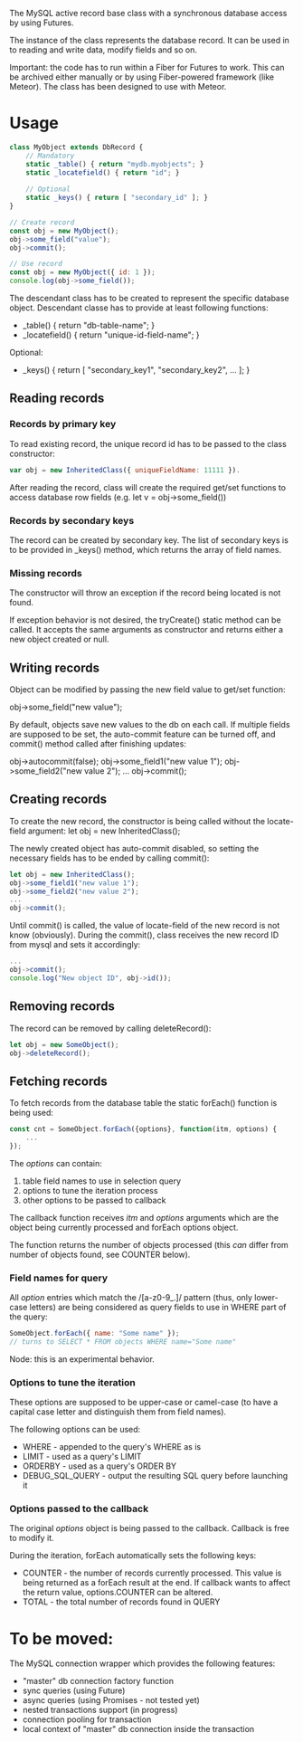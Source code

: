 The MySQL active record base class with a synchronous database access by using
Futures.

The instance of the class represents the database record. It can be used
in to reading and write data, modify fields and so on.

Important: the code has to run within a Fiber for Futures to work. This can be
archived either manually or by using Fiber-powered framework (like Meteor). The
class has been designed to use with Meteor.

#	Usage

```javascript
class MyObject extends DbRecord {
	// Mandatory 
	static _table() { return "mydb.myobjects"; }
	static _locatefield() { return "id"; }
	
	// Optional
	static _keys() { return [ "secondary_id" ]; }
}

// Create record
const obj = new MyObject();
obj->some_field("value");
obj->commit();

// Use record
const obj = new MyObject({ id: 1 });
console.log(obj->some_field());
```

The descendant class has to be created to represent the specific database object.
Descendant classe has to provide at least following functions:

* _table() { return "db-table-name"; }
* _locatefield() { return "unique-id-field-name"; }

Optional:

* _keys() { return [ "secondary_key1", "secondary_key2", ... ]; }

## Reading records

### Records by primary key

To read existing record, the unique record id has to be passed to the class
constructor: 

```javascript
var obj = new InheritedClass({ uniqueFieldName: 11111 }).
```
 
After reading
the record, class will create the required get/set functions to access
database row fields (e.g. let v = obj->some_field())

### Records by secondary keys

The record can be created by secondary key. The list of secondary keys is to
be provided in _keys() method, which returns the array of field names.

### Missing records

The constructor will throw an exception if the record being located
is not found. 

If exception behavior is not desired, the tryCreate() static method
can be called. It accepts the same arguments as constructor and
returns either a new object created or null. 

## Writing records

Object can be modified by passing the new field value to get/set function:

 obj->some_field("new value");

By default, objects save new values to the db on each call. If multiple
fields are supposed to be set, the auto-commit feature can be turned off,
and commit() method called after finishing updates:

obj->autocommit(false);
obj->some_field1("new value 1");
obj->some_field2("new value 2");
...
obj->commit();

## Creating records

To create the new record, the constructor is being called without the
locate-field argument: let obj = new InheritedClass();

The newly created object has auto-commit disabled, so setting the necessary
fields has to be ended by calling commit():

```javascript
let obj = new InheritedClass();
obj->some_field1("new value 1");
obj->some_field2("new value 2");
...
obj->commit();
```

Until commit() is called, the value of locate-field of the new record is
not know (obviously). During the commit(), class receives the new 
record ID from mysql and sets it accordingly:

```javascript
...
obj->commit();
console.log("New object ID", obj->id());
```

## Removing records

The record can be removed by calling deleteRecord():

```javascript
let obj = new SomeObject();
obj->deleteRecord();
```

## Fetching records

To fetch records from the database table the static forEach() function 
is being used:

```javascript
const cnt = SomeObject.forEach({options}, function(itm, options) {
	...
});
```

The _options_ can contain:

1. table field names to use in selection query
1. options to tune the iteration process
1. other options to be passed to callback

The callback function receives _itm_ and _options_ arguments which
are the object being currently processed and forEach options object.

The function returns the number of objects processed (this _can_
differ from number of objects found, see COUNTER below).

### Field names for query

All _option_ entries which match the /[a-z0-9_.]/ pattern (thus, only
lower-case letters) are
being considered as query fields to use in WHERE part of the query:

```javascript
SomeObject.forEach({ name: "Some name" });
// turns to SELECT * FROM objects WHERE name="Some name"
```

Node: this is an experimental behavior.

### Options to tune the iteration

These options are supposed to be upper-case or camel-case (to
have a capital case letter and distinguish them from field names).

The following options can be used:

* WHERE - appended to the query's WHERE as is
* LIMIT - used as a query's LIMIT
* ORDERBY - used as a query's ORDER BY
* DEBUG_SQL_QUERY - output the resulting SQL query before launching it

### Options passed to the callback

The original _options_ object is being passed to the callback. Callback
is free to modify it.

During the iteration, forEach automatically sets the following keys:

* COUNTER - the number of records currently processed. This value is
being returned as a forEach result at the end. If callback
wants to affect the return value, options.COUNTER can be altered.
* TOTAL - the total number of records found in QUERY

# To be moved:
 
The MySQL connection wrapper which provides the following features:

* "master" db connection factory function
* sync queries (using Future)
* async queries (using Promises - not tested yet)
* nested transactions support (in progress)
* connection pooling for transaction
* local context of "master" db connection inside the transaction

